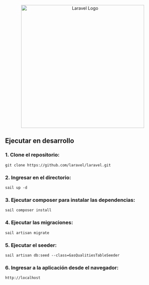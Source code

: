 <p align="center"><a href="https://laravel.com" target="_blank"><img src="https://raw.githubusercontent.com/laravel/art/master/logo-lockup/5%20SVG/2%20CMYK/1%20Full%20Color/laravel-logolockup-cmyk-red.svg" width="400" alt="Laravel Logo"></a></p>

## Ejecutar en desarrollo

### 1. Clone el repositorio:
```
git clone https://github.com/laravel/laravel.git
```

### 2. Ingresar en el directorio:
```
sail up -d
```

### 3. Ejecutar composer para instalar las dependencias:
```
sail composer install
```

### 4. Ejecutar las migraciones:
```
sail artisan migrate
```

### 5. Ejecutar el seeder:
```
sail artisan db:seed --class=GasQualitiesTableSeeder
```

### 6. Ingresar a la aplicación desde el navegador:
```
http://localhost
```
